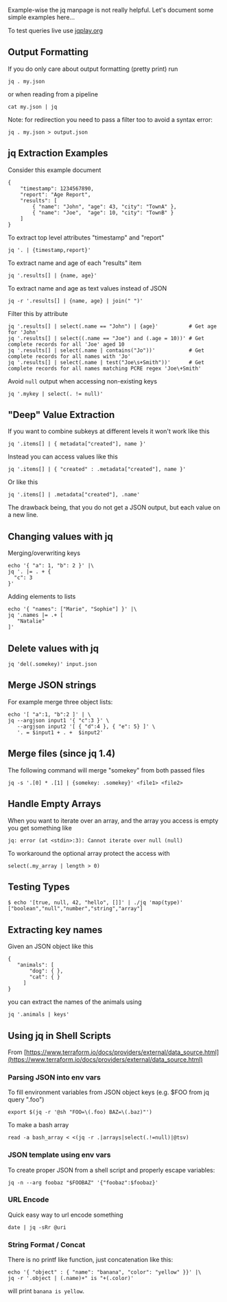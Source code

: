 Example-wise the jq manpage is not really helpful. Let's document some simple examples here...

To test queries live use [jqplay.org](https://jqplay.org/)

## Output Formatting

If you do only care about output formatting (pretty print) run

    jq . my.json

or when reading from a pipeline

    cat my.json | jq

Note: for redirection you need to pass a filter too to avoid a syntax error:

    jq . my.json > output.json

## jq Extraction Examples

Consider this example document

    {
        "timestamp": 1234567890,
        "report": "Age Report",
        "results": [
            { "name": "John", "age": 43, "city": "TownA" },
            { "name": "Joe",  "age": 10, "city": "TownB" }
        ]
    }

To extract top level attributes "timestamp" and "report"

    jq '. | {timestamp,report}'

To extract name and age of each "results" item

    jq '.results[] | {name, age}'
    
To extract name and age as text values instead of JSON

    jq -r '.results[] | {name, age} | join(" ")'

Filter this by attribute

    jq '.results[] | select(.name == "John") | {age}'          # Get age for 'John'
    jq '.results[] | select((.name == "Joe") and (.age = 10))' # Get complete records for all 'Joe' aged 10
    jq '.results[] | select(.name | contains("Jo"))'           # Get complete records for all names with 'Jo'
    jq '.results[] | select(.name | test("Joe\s+Smith"))'      # Get complete records for all names matching PCRE regex 'Joe\+Smith'

Avoid `null` output when accessing non-existing keys

    jq '.mykey | select(. != null)'

## "Deep" Value Extraction

If you want to combine subkeys at different levels it won't work like this

    jq '.items[] | { metadata["created"], name }'

Instead you can access values like this

    jq '.items[] | { "created" : .metadata["created"], name }'

Or like this

    jq '.items[] | .metadata["created"], .name'

The drawback being, that you do not get a JSON output, but each value on a new line.

## Changing values with jq

Merging/overwriting keys

    echo '{ "a": 1, "b": 2 }' |\
    jq '. |= . + {
      "c": 3
    }'

Adding elements to lists

    echo '{ "names": ["Marie", "Sophie"] }' |\
    jq '.names |= .+ [
       "Natalie"
    ]'   

## Delete values with jq

    jq 'del(.somekey)' input.json

## Merge JSON strings

For example merge three object lists:

    echo '[ "a":1, "b":2 ]' | \
    jq --argjson input1 '{ "c":3 }' \
	   --argjson input2 '[ { "d":4 }, { "e": 5} ]' \
	   '. = $input1 + . +  $input2'

## Merge files (since jq 1.4)

The following command will merge "somekey" from both passed files

    jq -s '.[0] * .[1] | {somekey: .somekey}' <file1> <file2>

## Handle Empty Arrays

When you want to iterate over an array, and the array you access is empty you get something like

    jq: error (at <stdin>:3): Cannot iterate over null (null)

To workaround the optional array protect the access with

    select(.my_array | length > 0)
    
## Testing Types

    $ echo '[true, null, 42, "hello", []]' | ./jq 'map(type)'
    ["boolean","null","number","string","array"]
    
## Extracting key names

Given an JSON object like this

    {
       "animals": [
           "dog": { },
           "cat": { }
         ]
    }

you can extract the names of the animals using

    jq '.animals | keys'   

## Using jq in Shell Scripts

From [https://www.terraform.io/docs/providers/external/data_source.html](https://www.terraform.io/docs/providers/external/data_source.html)

### Parsing JSON into env vars

To fill environment variables from JSON object keys (e.g. $FOO from jq query ".foo")

    export $(jq -r '@sh "FOO=\(.foo) BAZ=\(.baz)"')

To make a bash array
 
    read -a bash_array < <(jq -r .|arrays|select(.!=null)|@tsv)
    
### JSON template using env vars

To create proper JSON from a shell script and properly escape variables:

    jq -n --arg foobaz "$FOOBAZ" '{"foobaz":$foobaz}'

### URL Encode

Quick easy way to url encode something
 
    date | jq -sRr @uri

### String Format / Concat

There is no printf like function, just concatenation like this:

    echo '{ "object" : { "name": "banana", "color": "yellow" }}' |\
    jq -r '.object | (.name)+" is "+(.color)'

will print `banana is yellow`.
